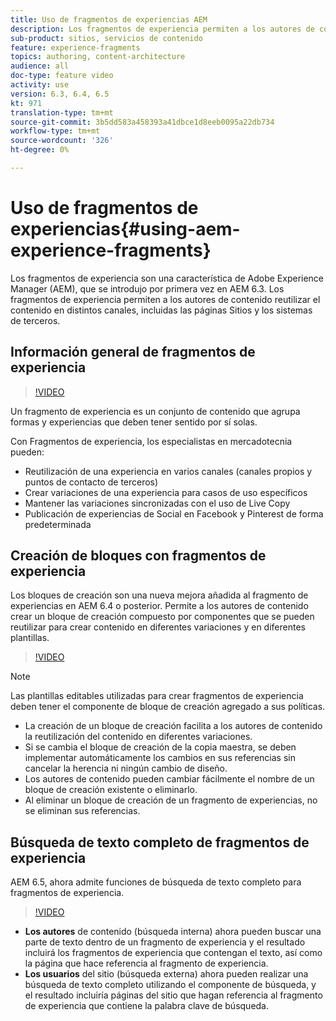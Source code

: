```yaml
---
title: Uso de fragmentos de experiencias AEM
description: Los fragmentos de experiencia permiten a los autores de contenido reutilizar el contenido en distintos canales, incluidas las páginas Sitios y los sistemas de terceros.
sub-product: sitios, servicios de contenido
feature: experience-fragments
topics: authoring, content-architecture
audience: all
doc-type: feature video
activity: use
version: 6.3, 6.4, 6.5
kt: 971
translation-type: tm+mt
source-git-commit: 3b5dd583a458393a41dbce1d8eeb0095a22db734
workflow-type: tm+mt
source-wordcount: '326'
ht-degree: 0%

---
```



# Uso de fragmentos de experiencias{#using-aem-experience-fragments}

Los fragmentos de experiencia son una característica de Adobe Experience Manager (AEM), que se introdujo por primera vez en AEM 6.3. Los fragmentos de experiencia permiten a los autores de contenido reutilizar el contenido en distintos canales, incluidas las páginas Sitios y los sistemas de terceros.

## Información general de fragmentos de experiencia

>[!VIDEO](https://video.tv.adobe.com/v/17028/?quality=9&learn=on)

Un fragmento de experiencia es un conjunto de contenido que agrupa formas y experiencias que deben tener sentido por sí solas.

Con Fragmentos de experiencia, los especialistas en mercadotecnia pueden:

* Reutilización de una experiencia en varios canales (canales propios y puntos de contacto de terceros)
* Crear variaciones de una experiencia para casos de uso específicos
* Mantener las variaciones sincronizadas con el uso de Live Copy
* Publicación de experiencias de Social en Facebook y Pinterest de forma predeterminada

## Creación de bloques con fragmentos de experiencia

Los bloques de creación son una nueva mejora añadida al fragmento de experiencias en AEM 6.4 o posterior. Permite a los autores de contenido crear un bloque de creación compuesto por componentes que se pueden reutilizar para crear contenido en diferentes variaciones y en diferentes plantillas.

>[!VIDEO](https://video.tv.adobe.com/v/21289/?quality=9&learn=on)

>[!NOTE]
>
> Las plantillas editables utilizadas para crear fragmentos de experiencia deben tener el componente de bloque de creación agregado a sus políticas.

* La creación de un bloque de creación facilita a los autores de contenido la reutilización del contenido en diferentes variaciones.
* Si se cambia el bloque de creación de la copia maestra, se deben implementar automáticamente los cambios en sus referencias sin cancelar la herencia ni ningún cambio de diseño.
* Los autores de contenido pueden cambiar fácilmente el nombre de un bloque de creación existente o eliminarlo.
* Al eliminar un bloque de creación de un fragmento de experiencias, no se eliminan sus referencias.

## Búsqueda de texto completo de fragmentos de experiencia

AEM 6.5, ahora admite funciones de búsqueda de texto completo para fragmentos de experiencia.

>[!VIDEO](https://video.tv.adobe.com/v/27720/?quality=9&learn=on)

* **Los autores**  de contenido (búsqueda interna) ahora pueden buscar una parte de texto dentro de un fragmento de experiencia y el resultado incluirá los fragmentos de experiencia que contengan el texto, así como la página que hace referencia al fragmento de experiencia.
* **Los usuarios**  del sitio (búsqueda externa) ahora pueden realizar una búsqueda de texto completo utilizando el componente de búsqueda, y el resultado incluiría páginas del sitio que hagan referencia al fragmento de experiencia que contiene la palabra clave de búsqueda.
